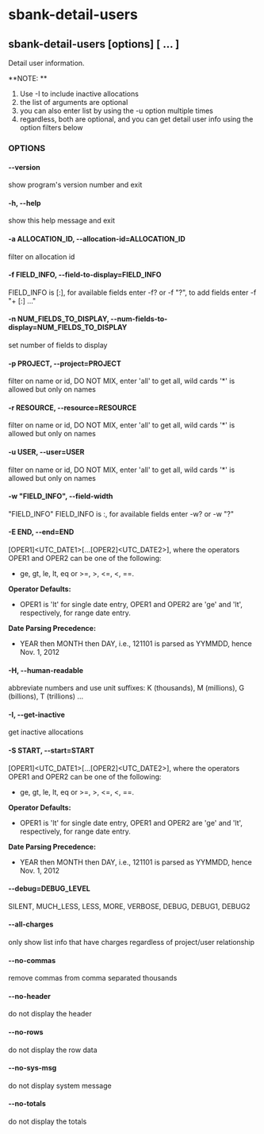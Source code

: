 # sbank-detail-users
## sbank-detail-users [options] [<user> ... <user>]
Detail user information. 

**NOTE: **
  1. Use -I to include inactive allocations
  2. the list of <user> arguments are optional
  3. you can also enter <user> list by using the -u option multiple times
  4. regardless, both are optional, and you can get detail user info using the option filters below
  
### OPTIONS
#### --version
show program's version number and exit

#### -h, --help
show this help message and exit

#### -a ALLOCATION_ID, --allocation-id=ALLOCATION_ID
filter on allocation id

#### -f FIELD_INFO, --field-to-display=FIELD_INFO
FIELD_INFO is <FIELD>[:<WIDTH>], for available fields enter -f? or -f "?", to add fields enter -f "+ <FIELD>[:<WIDTH>] ..."

#### -n NUM_FIELDS_TO_DISPLAY, --num-fields-to-display=NUM_FIELDS_TO_DISPLAY
set number of fields to display

#### -p PROJECT, --project=PROJECT
filter on name or id, DO NOT MIX, enter 'all' to get all, wild cards '*' is allowed but only on names

#### -r RESOURCE, --resource=RESOURCE
filter on name or id, DO NOT MIX, enter 'all' to get all, wild cards '*' is allowed but only on names

#### -u USER, --user=USER
filter on name or id, DO NOT MIX, enter 'all' to get all, wild cards '*' is allowed but only on names

#### -w "FIELD_INFO", --field-width
"FIELD_INFO" FIELD_INFO is <FIELD>:<WIDTH>, for available fields enter -w? or -w "?"

#### -E END, --end=END
[OPER1]<UTC_DATE1>[...[OPER2]<UTC_DATE2>], where the operators OPER1 and OPER2 can be one of the following: 
  - ge, gt, le, lt, eq or >=, >, <=, <, ==. 
  
**Operator Defaults:** 
  
  - OPER1 is 'lt' for single date entry, OPER1 and OPER2 are 'ge' and 'lt', respectively, for range date entry. 
  
**Date Parsing Precedence:** 
  
  - YEAR then MONTH then DAY, i.e., 121101 is parsed as YYMMDD, hence Nov. 1, 2012

#### -H, --human-readable
abbreviate numbers and use unit suffixes: K (thousands), M (millions), G (billions), T (trillions) ...

#### -I, --get-inactive
get inactive allocations

#### -S START, --start=START
[OPER1]<UTC_DATE1>[...[OPER2]<UTC_DATE2>], where the operators OPER1 and OPER2 can be one of the following: 
  - ge, gt, le, lt, eq or >=, >, <=, <, ==. 
  
**Operator Defaults:** 
  
  - OPER1 is 'lt' for single date entry, OPER1 and OPER2 are 'ge' and 'lt', respectively, for range date entry. 
  
**Date Parsing Precedence:** 
  
  - YEAR then MONTH then DAY, i.e., 121101 is parsed as YYMMDD, hence Nov. 1, 2012

#### --debug=DEBUG_LEVEL
SILENT, MUCH_LESS, LESS, MORE, VERBOSE, DEBUG, DEBUG1, DEBUG2

#### --all-charges
only show list info that have charges regardless of project/user relationship

#### --no-commas
remove commas from comma separated thousands

#### --no-header
do not display the header

#### --no-rows
do not display the row data

#### --no-sys-msg
do not display system message

#### --no-totals
do not display the totals
  
  
